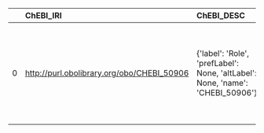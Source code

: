 |    | ChEBI_IRI                                  | ChEBI_DESC                                                                    | metadata4ing_IRI               | metadata4ing_DESC                     | metadata4ing_DEF                                                                                                                                                              |
|---:|:-------------------------------------------|:------------------------------------------------------------------------------|:-------------------------------|:--------------------------------------|:------------------------------------------------------------------------------------------------------------------------------------------------------------------------------|
|  0 | http://purl.obolibrary.org/obo/CHEBI_50906 | {'label': 'Role', 'prefLabel': None, 'altLabel': None, 'name': 'CHEBI_50906'} | http://www.w3.org/ns/prov#Role | {'prefLabel': 'Role', 'name': 'Role'} | [locstr('A role is the function of an entity or agent with respect to an activity, in the context of a usage, generation, invalidation, association, start, and end.', 'en')] |